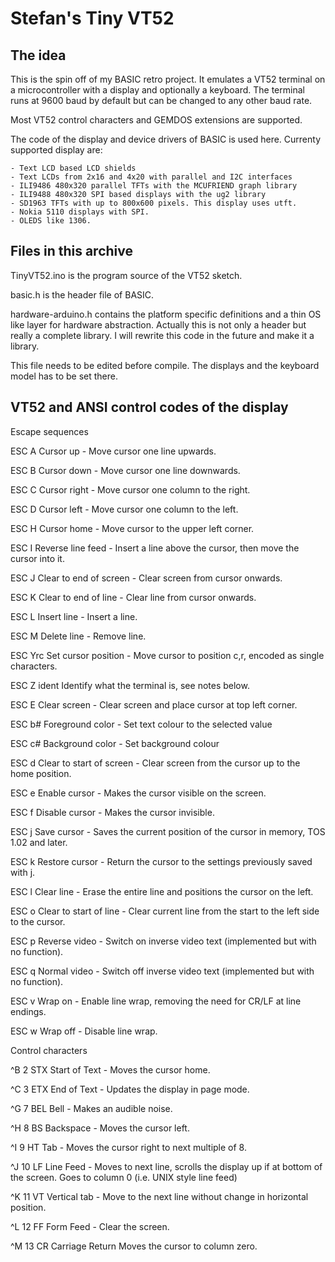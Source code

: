 # Stefan's Tiny VT52

## The idea

This is the spin off of my BASIC retro project. It emulates a VT52 terminal on a microcontroller 
with a display and optionally a keyboard. The terminal runs at 9600 baud by default but can be 
changed to any other baud rate.

Most VT52 control characters and GEMDOS extensions are supported.

The code of the display and device drivers of BASIC is used here. Currenty supported display are:

	- Text LCD based LCD shields
 	- Text LCDs from 2x16 and 4x20 with parallel and I2C interfaces
	- ILI9486 480x320 parallel TFTs with the MCUFRIEND graph library
	- ILI9488 480x320 SPI based displays with the ug2 library
	- SD1963 TFTs with up to 800x600 pixels. This display uses utft.
	- Nokia 5110 displays with SPI.
	- OLEDS like 1306.

## Files in this archive 

TinyVT52.ino is the program source of the VT52 sketch. 

basic.h is the header file of BASIC.

hardware-arduino.h contains the platform specific definitions and a thin OS like layer for hardware abstraction. Actually this is not only a header but really a complete library. I will rewrite this code in the future and make it a library.

This file needs to be edited before compile. The displays and the keyboard model has to be set there. 

## VT52 and ANSI control codes of the display 

Escape sequences

ESC A	Cursor up - Move cursor one line upwards.

ESC B	Cursor down - Move cursor one line downwards.

ESC C	Cursor right - Move cursor one column to the right.

ESC D	Cursor left - Move cursor one column to the left.

ESC H	Cursor home	- Move cursor to the upper left corner.

ESC I	Reverse line feed - Insert a line above the cursor, then move the cursor into it. 

ESC J	Clear to end of screen - Clear screen from cursor onwards.

ESC K	Clear to end of line - Clear line from cursor onwards.

ESC L	Insert line - Insert a line.

ESC M	Delete line	- Remove line.

ESC Yrc	Set cursor position - Move cursor to position c,r, encoded as single characters.

ESC Z	ident	Identify what the terminal is, see notes below.

ESC E	Clear screen - Clear screen and place cursor at top left corner.

ESC b#	Foreground color - Set text colour to the selected value

ESC c#	Background color - Set background colour

ESC d	Clear to start of screen - Clear screen from the cursor up to the home position.

ESC e	Enable cursor - Makes the cursor visible on the screen.

ESC f	Disable cursor - Makes the cursor invisible.

ESC j	Save cursor	- Saves the current position of the cursor in memory, TOS 1.02 and later.

ESC k	Restore cursor - Return the cursor to the settings previously saved with j.

ESC l	Clear line - Erase the entire line and positions the cursor on the left.

ESC o	Clear to start of line - Clear current line from the start to the left side to the cursor.

ESC p	Reverse video - Switch on inverse video text (implemented but with no function).

ESC q	Normal video - Switch off inverse video text (implemented but with no function).

ESC v	Wrap on	- Enable line wrap, removing the need for CR/LF at line endings.

ESC w	Wrap off - Disable line wrap.

Control characters

^B 	2 	STX Start of Text - Moves the cursor home.

^C 	3 	ETX End of Text - Updates the display in page mode.

^G	7	BEL	Bell - Makes an audible noise.

^H	8	BS	Backspace - Moves the cursor left.

^I	9	HT	Tab	- Moves the cursor right to next multiple of 8.

^J	10	LF	Line Feed - Moves to next line, scrolls the display up if at bottom of the screen. Goes to column 0 (i.e. UNIX style line feed)

^K 	11	VT 	Vertical tab - Move to the next line without change in horizontal position.

^L	12	FF	Form Feed - Clear the screen. 

^M	13	CR	Carriage Return	Moves the cursor to column zero.





